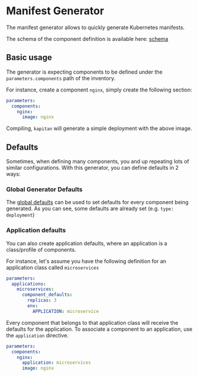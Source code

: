 # Manifest Generator

The manifest generator allows to quickly generate Kubernetes manifests.

The schema of the component definition is available here:
[schema](https://kapicorp.github.io/kapitan-reference/components/generators/manifests/target/)

## Basic usage

The generator is expecting components to be defined under the `parameters.components` path of the inventory.

For instance, create a component `nginx`, simply create the following section:

```yaml
parameters:
  components:
    nginx:
      image: nginx
```

Compiling, `kapitan` will generate a simple deployment with the above image.

## Defaults

Sometimes, when defining many components, you and up repeating lots of similar configurations.
With this generator, you can define defaults in 2 ways:

### Global Generator Defaults
The [global defaults](inventory/classes/kapitan/generators/manifests.yml) can be used to set defaults for every component being generated.
  As you can see, some defaults are already set (e.g. `type: deployment`)
  
### Application defaults
You can also create application defaults, where an application is a class/profile of components.

For instance, let's assume you have the following definition for an application class called `microservices`

```yaml
parameters:
  applications:
    microservices:
      component_defaults:
        replicas: 3
        env:
          APPLICATION: microservice
```

Every component that belongs to that application class will receive the defaults for the application.
To associate a component to an application, use the `application` directive.

```yaml
parameters:
  components:
    nginx:
      application: microservices
      image: nginx
```

